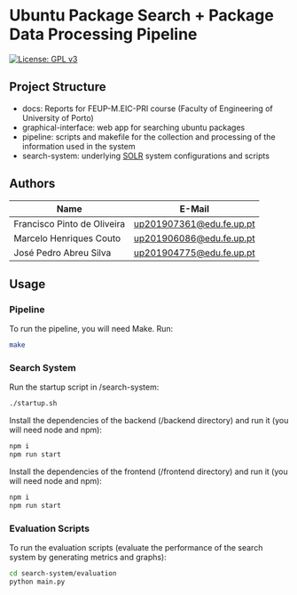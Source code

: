 # Ubuntu Package Search + Package Data Processing Pipeline
[![License: GPL v3](https://img.shields.io/badge/License-GPLv3-blue.svg)](https://www.gnu.org/licenses/gpl-3.0)

## Project Structure
- docs: Reports for FEUP-M.EIC-PRI course (Faculty of Engineering of University of Porto)
- graphical-interface: web app for searching ubuntu packages
- pipeline: scripts and makefile for the collection and processing of the information used in the system
- search-system: underlying [SOLR](https://solr.apache.org/) system configurations and scripts

## Authors

| Name                        | E-Mail                   |
| --------------------------- | ------------------------ |
| Francisco Pinto de Oliveira | up201907361@edu.fe.up.pt |
| Marcelo Henriques Couto     | up201906086@edu.fe.up.pt |
| José Pedro Abreu Silva      | up201904775@edu.fe.up.pt |

## Usage

### Pipeline

To run the pipeline, you will need Make. Run:
```sh
make
```

### Search System

Run the startup script in /search-system:
```sh
./startup.sh
```

Install the dependencies of the backend (/backend directory) and run it (you will need node and npm):
```sh
npm i
npm run start
```

Install the dependencies of the frontend (/frontend directory) and run it (you will need node and npm):
```sh
npm i
npm run start
```

### Evaluation Scripts

To run the evaluation scripts (evaluate the performance of the search system by generating metrics and graphs):

```sh
cd search-system/evaluation
python main.py
```
